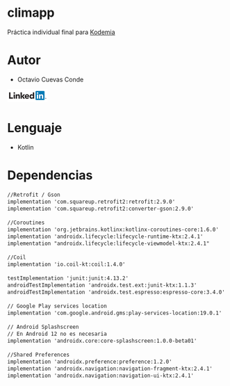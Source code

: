 # climapp
Práctica individual final para [Kodemia](https://kodemia.mx)

# Autor
* Octavio Cuevas Conde

[![An old rock in the desert](/linkedin.png "Linkedin Octavio Cuevas")](https://www.linkedin.com/in/octavio-cuevas/)

# Lenguaje
* Kotlin

# Dependencias
    //Retrofit / Gson
    implementation 'com.squareup.retrofit2:retrofit:2.9.0'
    implementation 'com.squareup.retrofit2:converter-gson:2.9.0'

    //Coroutines
    implementation 'org.jetbrains.kotlinx:kotlinx-coroutines-core:1.6.0'
    implementation 'androidx.lifecycle:lifecycle-runtime-ktx:2.4.1'
    implementation "androidx.lifecycle:lifecycle-viewmodel-ktx:2.4.1"

    //Coil
    implementation 'io.coil-kt:coil:1.4.0'

    testImplementation 'junit:junit:4.13.2'
    androidTestImplementation 'androidx.test.ext:junit-ktx:1.1.3'
    androidTestImplementation 'androidx.test.espresso:espresso-core:3.4.0'

    // Google Play services location
    implementation 'com.google.android.gms:play-services-location:19.0.1'

    // Android Splashscreen
    // En Android 12 no es necesaria
    implementation 'androidx.core:core-splashscreen:1.0.0-beta01'

    //Shared Preferences
    implementation 'androidx.preference:preference:1.2.0'
    implementation 'androidx.navigation:navigation-fragment-ktx:2.4.1'
    implementation 'androidx.navigation:navigation-ui-ktx:2.4.1'
